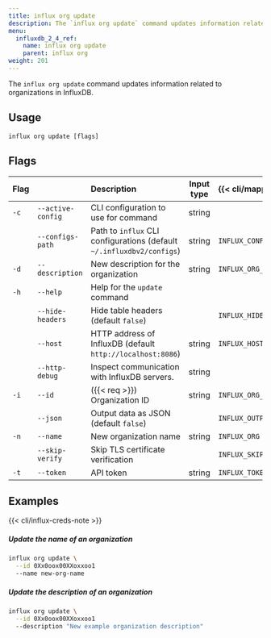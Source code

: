 ```yaml
---
title: influx org update
description: The `influx org update` command updates information related to organizations in InfluxDB.
menu:
  influxdb_2_4_ref:
    name: influx org update
    parent: influx org
weight: 201
---
```


The `influx org update` command updates information related to organizations in InfluxDB.

## Usage
```
influx org update [flags]
```

## Flags
| Flag |                   | Description                                                           | Input type | {{< cli/mapped >}}       |
|:-----|:------------------|:----------------------------------------------------------------------|:----------:|:-------------------------|
| `-c` | `--active-config` | CLI configuration to use for command                                  | string     |                          |
|      | `--configs-path`  | Path to `influx` CLI configurations (default `~/.influxdbv2/configs`) | string     | `INFLUX_CONFIGS_PATH`    |
| `-d` | `--description`   | New description for the organization                                  | string     | `INFLUX_ORG_DESCRIPTION` |
| `-h` | `--help`          | Help for the `update` command                                         |            |                          |
|      | `--hide-headers`  | Hide table headers (default `false`)                                  |            | `INFLUX_HIDE_HEADERS`    |
|      | `--host`          | HTTP address of InfluxDB (default `http://localhost:8086`)            | string     | `INFLUX_HOST`            |
|      | `--http-debug`    | Inspect communication with InfluxDB servers.                          | string     |                          |
| `-i` | `--id`            | ({{< req >}}) Organization ID                                         | string     | `INFLUX_ORG_ID`          |
|      | `--json`          | Output data as JSON (default `false`)                                 |            | `INFLUX_OUTPUT_JSON`     |
| `-n` | `--name`          | New organization name                                                 | string     | `INFLUX_ORG`             |
|      | `--skip-verify`   | Skip TLS certificate verification                                     |            | `INFLUX_SKIP_VERIFY`     |
| `-t` | `--token`         | API token                                                             | string     | `INFLUX_TOKEN`           |

## Examples

{{< cli/influx-creds-note >}}

##### Update the name of an organization
```sh
influx org update \
  --id 0Xx0oox00XXoxxoo1
  --name new-org-name
```

##### Update the description of an organization
```sh
influx org update \
  --id 0Xx0oox00XXoxxoo1
  --description "New example organization description"
```
